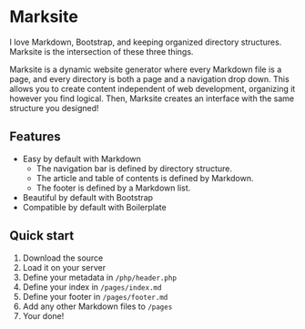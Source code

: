 Marksite
========

I love Markdown, Bootstrap, and keeping organized directory structures.
Marksite is the intersection of these three things.

Marksite is a dynamic website generator where every Markdown file
is a page, and every directory is both a page and a navigation drop down.
This allows you to create content independent of web development,
organizing it however you find logical. Then, Marksite creates
an interface with the same structure you designed!

## Features

-   Easy by default with Markdown
	-   The navigation bar is defined by directory structure.
	-   The article and table of contents is defined by Markdown.
	-   The footer is defined by a Markdown list.
-   Beautiful by default with Bootstrap
-   Compatible by default with Boilerplate

## Quick start

1.  Download the source
2.  Load it on your server
3.  Define your metadata in `/php/header.php`
4.  Define your index in `/pages/index.md`
5.  Define your footer in `/pages/footer.md`
6.  Add any other Markdown files to `/pages`
7.  Your done!